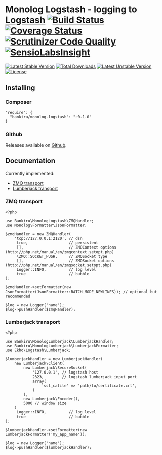 Monolog Logstash - logging to [Logstash](http://logstash.net/) [![Build Status](https://travis-ci.org/bankiru/monolog-logstash.svg)](https://travis-ci.org/bankiru/monolog-logstash) [![Coverage Status](https://coveralls.io/repos/bankiru/monolog-logstash/badge.png)](https://coveralls.io/r/bankiru/monolog-logstash) [![Scrutinizer Code Quality](https://scrutinizer-ci.com/g/bankiru/monolog-logstash/badges/quality-score.png)](https://scrutinizer-ci.com/g/bankiru/monolog-logstash/) [![SensioLabsInsight](https://insight.sensiolabs.com/projects/3cd492d5-7086-415c-aea9-ce8458c85f70/mini.png)](https://insight.sensiolabs.com/projects/3cd492d5-7086-415c-aea9-ce8458c85f70)
========

[![Latest Stable Version](https://poser.pugx.org/bankiru/monolog-logstash/v/stable.svg)](https://packagist.org/packages/bankiru/monolog-logstash)
[![Total Downloads](https://poser.pugx.org/bankiru/monolog-logstash/downloads.svg)](https://packagist.org/packages/bankiru/monolog-logstash)
[![Latest Unstable Version](https://poser.pugx.org/bankiru/monolog-logstash/v/unstable.svg)](https://packagist.org/packages/bankiru/monolog-logstash)
[![License](https://poser.pugx.org/bankiru/monolog-logstash/license.svg)](https://packagist.org/packages/bankiru/monolog-logstash)

## Installing

### Composer

```
"require": {
  "bankiru/monolog-logstash": "~0.1.0"
}
```

### Github

Releases available on [Github](https://github.com/bankiru/monolog-logstash).


## Documentation

Currently implemented:
* [ZMQ transport](http://logstash.net/docs/1.4.2/inputs/zeromq)
* [Lumberjack transport](http://logstash.net/docs/1.4.2/inputs/lumberjack)

### ZMQ transport
```
<?php

use Bankiru\MonologLogstash\ZMQHandler;
use Monolog\Formatter\JsonFormatter;

$zmqHandler = new ZMQHandler(
    'tcp://127.0.0.1:2120', // dsn
     true,                  // persistent
     [],                    // ZMQContext options (http://php.net/manual/en/zmqcontext.setopt.php)
     \ZMQ::SOCKET_PUSH,     // ZMQSocket type
     [],                    // ZMQSocket options (http://php.net/manual/en/zmqsocket.setopt.php)
     Logger::INFO,          // log level
     true                   // bubble
);

$zmqHandler->setFormatter(new JsonFormatter(JsonFormatter::BATCH_MODE_NEWLINES)); // optional but recommended

$log = new Logger('name');
$log->pushHandler($zmqHandler);
```

### Lumberjack transport
```
<?php

use Bankiru\MonologLumberjack\LumberjackHandler;
use Bankiru\MonologLumberjack\LumberjackFormatter;
use Ekho\Logstash\Lumberjack;

$lumberjackHandler = new LumberjackHandler(
    new Lumberjack\Client(
        new Lumberjack\SecureSocket(
            '127.0.0.1', // logstash host
            2323,        // logstash lumberjack input port
            array(
                'ssl_cafile' => 'path/to/certificate.crt',
            )
        ),
        new Lumberjack\Encoder(),
        5000 // window size
    )
     Logger::INFO,          // log level
     true                   // bubble
);

$lumberjackHandler->setFormatter(new LumberjackFormatter('my_app_name'));

$log = new Logger('name');
$log->pushHandler($lumberjackHandler);
```